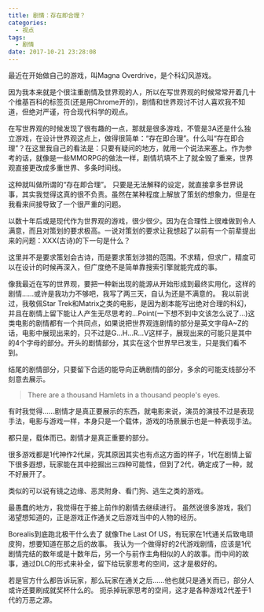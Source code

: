 ```yaml
---
title: 剧情：存在即合理？
categories:
  - 视点
tags:
  - 剧情
date: 2017-10-21 23:28:08
---
```


最近在开始做自己的游戏，叫Magna Overdrive，是个科幻风游戏。

因为我本来就是个很注重剧情及世界观的人，所以在写世界观的时候常常开着几十个维基百科的标签页(还是用Chrome开的)，剧情和世界观讨不讨人喜欢我不知道，但绝对严谨，符合现代科学的观点。

在写世界观的时候发现了很有趣的一点，那就是很多游戏，不管是3A还是什么独立游戏，在设计世界观这点上，做得很简单：“存在即合理”。什么叫“存在即合理”？在这里我自己的看法是：只要有疑问的地方，就用一个说法来塞上。作为参考的话，就像是一些MMORPG的做法一样，剧情坑填不上了就全毁了重来，世界观直接更改成多重世界、多条时间线。

这种就叫做所谓的“存在即合理”。 只要是无法解释的设定，就直接拿多世界说事，其实我觉得这真的很不负责。虽然在某种程度上解放了策划的想象力，但是在我看来间接导致了一个很严重的问题。

以数十年后或是现代作为世界观的游戏，很少很少。因为在合理性上很难做到令人满意，而且对策划的要求极高。一说对策划的要求让我想起了以前有一个前辈提出来的问题：XXX(古诗)的下一句是什么？

这里并不是要求策划会古诗，而是要求策划涉猎的范围。不求精，但求广，精度可以在设计的时候再深入，但广度绝不是简单靠搜索引擎就能完成的事。

像我最近在写的世界观，要把一种新出现的能源从开始形成到最终实用化，这样的剧情……或许是我功力不够吧，我写了两三天，自认为还是不满意的。 我以前说过，我敬佩Star Trek和Matrix之类的电影，是因为剧本能写出绝对合理的科幻，并且在剧情上留下能让人产生无尽思考的...Point(一下想不到中文该怎么说了...)这类电影的剧情都有一个共同点，如果说把世界观连剧情的部分是英文字母A~Z的话，电影中展现出来的，只不过是G...H...R...V这样子，展现出来的可能只是其中的4个字母的部分。开头的剧情部分，其实在这个世界早已发生，只是我们看不到。

结尾的剧情部分，只要留下合适的能导向正确剧情的部分，多余的可能支线部分不刻意去展示。

> There are a thousand Hamlets in a thousand people's eyes.

有时我觉得……剧情才是真正要展示的东西，就电影来说，演员的演技不过是表现手法，电影与游戏一样，本身只是一个载体，游戏的场景展示也是一种表现手法。

都只是，载体而已。剧情才是真正重要的部分。

很多游戏都是1代神作2代屎，究其原因其实也有点这方面的样子，1代在剧情上留下很多遐想，玩家能在其中挖掘出三四种可能性，但到了2代，确定成了一种，就不好展开了。

类似的可以说有镜之边缘、恶灵附身、看门狗、逃生之类的游戏。

最愚蠢的地方，我觉得在于接上前作的剧情去继续进行。 虽然说很多游戏，我们渴望想知道的，正是游戏正作通关之后游戏当中的人物的经历。

Borealis到底跑北极干什么去了 就像The Last Of US，有玩家在1代通关后致电顽皮狗，想要知道在那之后的故事。 我认为一个做得好的2代游戏剧情，应该是1代剧情完结的数年或是十数年后，另一个与前作主角相似的人的故事。而中间的故事，通过DLC的形式来补全，留下给玩家思考的空间，这才是极好的。

若是官方什么都告诉玩家，那么玩家在通关之后……他也就只是通关而已，部分人或许还要刷成就奖杯什么的。 扼杀掉玩家思考的空间，这才是各种游戏2代差于1代的万恶之源。